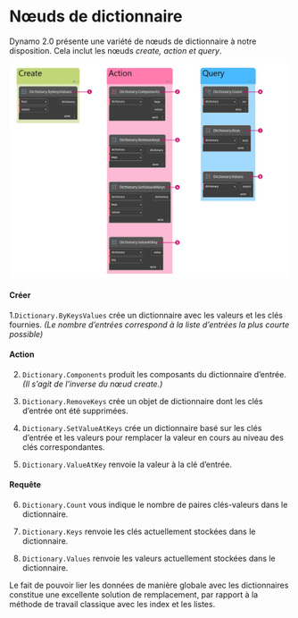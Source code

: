 # Nœuds de dictionnaire

Dynamo 2.0 présente une variété de nœuds de dictionnaire à notre disposition. Cela inclut les nœuds _create, action et query_.

![](../images/5-5/2/dictionarynodes-nodes.jpg)

#### Créer

1\.`Dictionary.ByKeysValues` crée un dictionnaire avec les valeurs et les clés fournies. _(Le nombre d’entrées correspond à la liste d’entrées la plus courte possible)_

#### Action

2. `Dictionary.Components` produit les composants du dictionnaire d’entrée. _(Il s’agit de l’inverse du nœud create.)_

3. `Dictionary.RemoveKeys` crée un objet de dictionnaire dont les clés d’entrée ont été supprimées.

4. `Dictionary.SetValueAtKeys` crée un dictionnaire basé sur les clés d’entrée et les valeurs pour remplacer la valeur en cours au niveau des clés correspondantes.

5. `Dictionary.ValueAtKey` renvoie la valeur à la clé d’entrée.

#### Requête

6. `Dictionary.Count` vous indique le nombre de paires clés-valeurs dans le dictionnaire.

7. `Dictionary.Keys` renvoie les clés actuellement stockées dans le dictionnaire.

8. `Dictionary.Values` renvoie les valeurs actuellement stockées dans le dictionnaire.

Le fait de pouvoir lier les données de manière globale avec les dictionnaires constitue une excellente solution de remplacement, par rapport à la méthode de travail classique avec les index et les listes.
